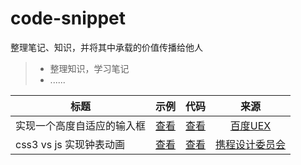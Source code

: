 # code-snippet

整理笔记、知识，并将其中承载的价值传播给他人

> * 整理知识，学习笔记
> * ......

| 标题        | 示例   |  代码  | 来源 |
| --------   | -----:  | :----:  | :----:  |
| 实现一个高度自适应的输入框        | [查看](https://arguiwu.github.io/code-snippet/autosize.html)     | [查看](./docs/autosize.html)   | [百度UEX](http://eux.baidu.com/blog/2017/08/%E5%AE%9E%E7%8E%B0%E4%B8%80%E4%B8%AA%E9%AB%98%E5%BA%A6%E8%87%AA%E9%80%82%E5%BA%94%E7%9A%84%E8%BE%93%E5%85%A5%E6%A1%86) |
| css3 vs js 实现钟表动画        | [查看](https://arguiwu.github.io/code-snippet/clock.html)     | [查看](./docs/clock.html)   | [携程设计委员会](http://ued.ctrip.com/blog/5459.html) |